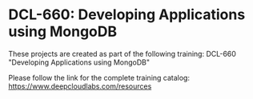 # DCL-660: Developing Applications using MongoDB
These projects are created as part of the following training: DCL-660 "Developing Applications using MongoDB"

Please follow the link for the complete training catalog: https://www.deepcloudlabs.com/resources
